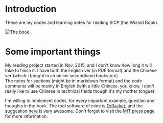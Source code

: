 # Introduction
These are my codes and learning notes for reading SICP (the Wizard Book).

![The book](https://mitpress.mit.edu/sicp/full-text/book/cover.jpg)

# Some important things
My reading project started in Nov, 2015, and I don't know how long it will take to finish it. 
I have both the English ver (in PDF format) and the Chinese ver (which I bought in an online secondhand bookstore).  
The notes for sections (might be in markdown format) and the code comments will be mainly in English 
(with a little Chinese, you know, I don't really like to use Chinese in technical fields though it's my mother tongue). 

I'm willing to implement codes, for every important example, question and thoughts in the book. 
The tool software of mine is [DrRacket](http://racket-lang.org/), 
and the suggestion [here](http://stackoverflow.com/questions/19546115/which-lang-packet-is-proper-for-sicp-in-dr-racket) is very awesome. Don't forget to visit the [MIT press page](https://mitpress.mit.edu/sicp/) for more information.
